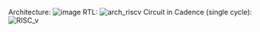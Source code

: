Architecture:
![image](https://github.com/user-attachments/assets/6194c8cc-38bc-443f-8500-80c6569cf2b4)
RTL:
![arch_riscv](https://github.com/user-attachments/assets/422aa38a-12ae-48f3-89fd-a0e48732337a)
Circuit in Cadence (single cycle):
![RISC_v](https://github.com/user-attachments/assets/2c0a361f-bbe9-4ddc-9d25-5f06f9074161)
